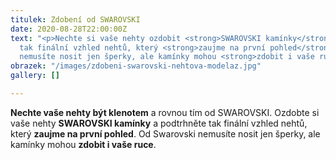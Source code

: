 ```yaml
---
titulek: Zdobení od SWAROVSKI
date: 2020-08-28T22:00:00Z
text: "<p>Nechte si vaše nehty ozdobit <strong>SWAROVSKI kamínky</strong> a podtrhněte
  tak finální vzhled nehtů, který <strong>zaujme na první pohled</strong>. Od Swarovski
  nemusíte nosit jen šperky, ale kamínky mohou <strong>zdobit i vaše ruce</strong>.</p>"
obrazek: "/images/zdobeni-swarovski-nehtova-modelaz.jpg"
gallery: []

---
```

**Nechte vaše nehty být klenotem** a rovnou tím od SWAROVSKI. Ozdobte si vaše nehty **SWAROVSKI kamínky** a podtrhněte tak finální vzhled nehtů, který **zaujme na první pohled**. Od Swarovski nemusíte nosit jen šperky, ale kamínky mohou **zdobit i vaše ruce**.